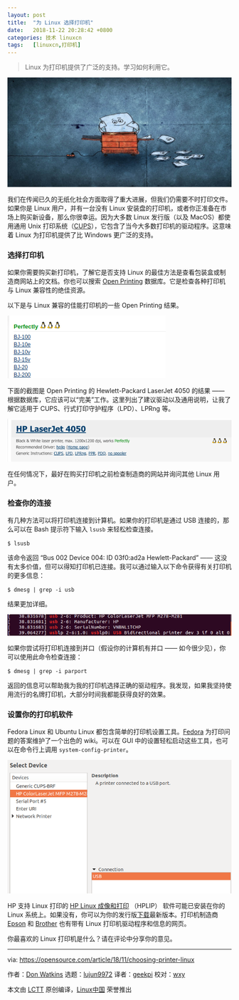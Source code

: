 ```yaml
---
layout: post
title:	"为 Linux 选择打印机"
date:	2018-11-22 20:28:42 +0800 
categories:	技术 linuxcn 
tags:	[linuxcn,打印机]
---
```




> 
> Linux 为打印机提供了广泛的支持。学习如何利用它。
> 
> 
> 


![](/Asserts/Images/album/201811/22/202817ejjukcpimgk5idzm.jpg)


我们在传闻已久的无纸化社会方面取得了重大进展，但我们仍需要不时打印文件。如果你是 Linux 用户，并有一台没有 Linux 安装盘的打印机，或者你正准备在市场上购买新设备，那么你很幸运。因为大多数 Linux 发行版（以及 MacOS）都使用通用 Unix 打印系统（[CUPS](https://www.cups.org/)），它包含了当今大多数打印机的驱动程序。这意味着 Linux 为打印机提供了比 Windows 更广泛的支持。


### 选择打印机


如果你需要购买新打印机，了解它是否支持 Linux 的最佳方法是查看包装盒或制造商网站上的文档。你也可以搜索 [Open Printing](http://www.openprinting.org/printers) 数据库。它是检查各种打印机与 Linux 兼容性的绝佳资源。


以下是与 Linux 兼容的佳能打印机的一些 Open Printing 结果。


![](/Asserts/Images/album/201811/22/202843pstp9dt69hd2hb9y.png)


下面的截图是 Open Printing 的 Hewlett-Packard LaserJet 4050 的结果 —— 根据数据库，它应该可以“完美”工作。这里列出了建议驱动以及通用说明，让我了解它适用于 CUPS、行式打印守护程序（LPD）、LPRng 等。


![](/Asserts/Images/album/201811/22/202844dnj509qrx3egbgtj.png)


在任何情况下，最好在购买打印机之前检查制造商的网站并询问其他 Linux 用户。


### 检查你的连接


有几种方法可以将打印机连接到计算机。如果你的打印机是通过 USB 连接的，那么可以在 Bash 提示符下输入 `lsusb` 来轻松检查连接。



```
$ lsusb
```

该命令返回 “Bus 002 Device 004: ID 03f0:ad2a Hewlett-Packard” —— 这没有太多价值，但可以得知打印机已连接。我可以通过输入以下命令获得有关打印机的更多信息：



```
$ dmesg | grep -i usb
```

结果更加详细。


![](/Asserts/Images/album/201811/22/202845q6b5mly68wavwbl5.png)


如果你尝试将打印机连接到并口（假设你的计算机有并口 —— 如今很少见），你可以使用此命令检查连接：



```
$ dmesg | grep -i parport
```

返回的信息可以帮助我为我的打印机选择正确的驱动程序。我发现，如果我坚持使用流行的名牌打印机，大部分时间我都能获得良好的效果。


### 设置你的打印机软件


Fedora Linux 和 Ubuntu Linux 都包含简单的打印机设置工具。[Fedora](https://fedoraproject.org/wiki/Printing) 为打印问题的答案维护了一个出色的 wiki。可以在 GUI 中的设置轻松启动这些工具，也可以在命令行上调用 `system-config-printer`。


![](/Asserts/Images/album/201811/22/202846fa0222nc6c2rr2c2.png)


HP 支持 Linux 打印的 [HP Linux 成像和打印](https://developers.hp.com/hp-linux-imaging-and-printing) （HPLIP） 软件可能已安装在你的 Linux 系统上。如果没有，你可以为你的发行版[下载](https://developers.hp.com/hp-linux-imaging-and-printing/gethplip)最新版本。打印机制造商 [Epson](https://epson.com/Support/wa00821) 和 [Brother](https://support.brother.com/g/s/id/linux/en/index.html?c=us_ot&lang=en&comple=on&redirect=on) 也有带有 Linux 打印机驱动程序和信息的网页。


你最喜欢的 Linux 打印机是什么？请在评论中分享你的意见。




---


via: <https://opensource.com/article/18/11/choosing-printer-linux>


作者：[Don Watkins](https://opensource.com/users/don-watkins) 选题：[lujun9972](https://github.com/lujun9972) 译者：[geekpi](https://github.com/geekpi) 校对：[wxy](https://github.com/wxy)


本文由 [LCTT](https://github.com/LCTT/TranslateProject) 原创编译，[Linux中国](https://linux.cn/) 荣誉推出
